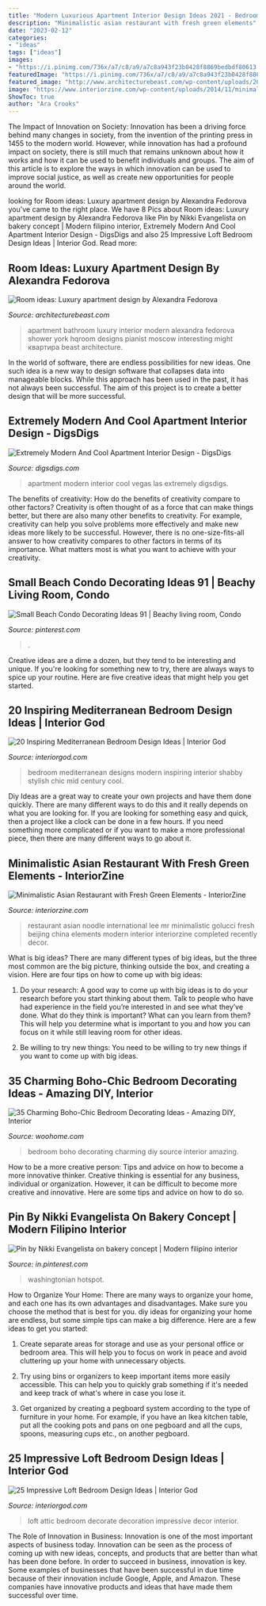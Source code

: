 ```yaml
---
title: "Modern Luxurious Apartment Interior Design Ideas 2021 - Bedroom Boho Decorating Charming Diy Source Interior Amazing"
description: "Minimalistic asian restaurant with fresh green elements"
date: "2023-02-12"
categories:
- "ideas"
tags: ["ideas"]
images:
- "https://i.pinimg.com/736x/a7/c8/a9/a7c8a943f23b0428f8869bedbdf80613.jpg"
featuredImage: "https://i.pinimg.com/736x/a7/c8/a9/a7c8a943f23b0428f8869bedbdf80613.jpg"
featured_image: "http://www.architecturebeast.com/wp-content/uploads/2016/04/Room-ideas-Luxury-apartment-design-by-Alexandra-Fedorova-featured-on-Architecture-Beast-21.jpg"
image: "https://www.interiorzine.com/wp-content/uploads/2014/11/minimalistic-asian-restaurant.jpg"
ShowToc: true
author: "Ara Crooks"
---
```



The Impact of Innovation on Society:
Innovation has been a driving force behind many changes in society, from the invention of the printing press in 1455 to the modern world. However, while innovation has had a profound impact on society, there is still much that remains unknown about how it works and how it can be used to benefit individuals and groups. The aim of this article is to explore the ways in which innovation can be used to improve social justice, as well as create new opportunities for people around the world.

	

		
looking for Room ideas: Luxury apartment design by Alexandra Fedorova you've came to the right place. We have 8 Pics about Room ideas: Luxury apartment design by Alexandra Fedorova like Pin by Nikki Evangelista on bakery concept | Modern filipino interior, Extremely Modern And Cool Apartment Interior Design - DigsDigs and also 25 Impressive Loft Bedroom Design Ideas | Interior God. Read more:
		
    
## Room Ideas: Luxury Apartment Design By Alexandra Fedorova

<img loading=lazy src="http://www.architecturebeast.com/wp-content/uploads/2016/04/Room-ideas-Luxury-apartment-design-by-Alexandra-Fedorova-featured-on-Architecture-Beast-21.jpg" onerror="this.onerror=null;this.src='https://tse2.mm.bing.net/th?id=OIP.ZvS6zfy-qmuiV4X8lKT3WAHaJ4&amp;pid=15.1';" alt="Room ideas: Luxury apartment design by Alexandra Fedorova">

_Source: architecturebeast.com_

>apartment bathroom luxury interior modern alexandra fedorova shower york hqroom designs pianist moscow interesting might квартира beast architecture. 

	

In the world of software, there are endless possibilities for new ideas. One such idea is a new way to design software that collapses data into manageable blocks. While this approach has been used in the past, it has not always been successful. The aim of this project is to create a better design that will be more successful.

    
## Extremely Modern And Cool Apartment Interior Design - DigsDigs

<img loading=lazy src="https://www.digsdigs.com/photos/modern-and-lively-apartment-in-las-vegas-9.jpg" onerror="this.onerror=null;this.src='https://tse3.mm.bing.net/th?id=OIP.0IgUB7TnQVek2e9irmMGhQHaK3&amp;pid=15.1';" alt="Extremely Modern And Cool Apartment Interior Design - DigsDigs">

_Source: digsdigs.com_

>apartment modern interior cool vegas las extremely digsdigs. 

	

The benefits of creativity: How do the benefits of creativity compare to other factors?
Creativity is often thought of as a force that can make things better, but there are also many other benefits to creativity. For example, creativity can help you solve problems more effectively and make new ideas more likely to be successful. However, there is no one-size-fits-all answer to how creativity compares to other factors in terms of its importance. What matters most is what you want to achieve with your creativity.

    
## Small Beach Condo Decorating Ideas 91 | Beachy Living Room, Condo

<img loading=lazy src="https://i.pinimg.com/736x/f5/27/31/f52731ca7b5a033ba40623e9e3033319.jpg" onerror="this.onerror=null;this.src='https://tse2.mm.bing.net/th?id=OIP.evDcif9GHKCRYTj1cTSpdgHaLF&amp;pid=15.1';" alt="Small Beach Condo Decorating Ideas 91 | Beachy living room, Condo">

_Source: pinterest.com_

>. 

	

Creative ideas are a dime a dozen, but they tend to be interesting and unique. If you're looking for something new to try, there are always ways to spice up your routine. Here are five creative ideas that might help you get started.

    
## 20 Inspiring Mediterranean Bedroom Design Ideas | Interior God

<img loading=lazy src="http://interiorgod.com/wp-content/uploads/2016/04/Transitional-Mediterranean-Bedroom.jpg" onerror="this.onerror=null;this.src='https://tse3.mm.bing.net/th?id=OIP.PPoAYBwf6k4MtZ8Mf6DJzwHaLH&amp;pid=15.1';" alt="20 Inspiring Mediterranean Bedroom Design Ideas | Interior God">

_Source: interiorgod.com_

>bedroom mediterranean designs modern inspiring interior shabby stylish chic mid century cool. 

	

Diy Ideas are a great way to create your own projects and have them done quickly. There are many different ways to do this and it really depends on what you are looking for. If you are looking for something easy and quick, then a project like a clock can be done in a few hours. If you need something more complicated or if you want to make a more professional piece, then there are many different ways to go about it.

    
## Minimalistic Asian Restaurant With Fresh Green Elements - InteriorZine

<img loading=lazy src="https://www.interiorzine.com/wp-content/uploads/2014/11/minimalistic-asian-restaurant.jpg" onerror="this.onerror=null;this.src='https://tse3.mm.bing.net/th?id=OIP.ffsQFzQ_h6dh6q7MlRfupQHaHd&amp;pid=15.1';" alt="Minimalistic Asian Restaurant with Fresh Green Elements - InteriorZine">

_Source: interiorzine.com_

>restaurant asian noodle international lee mr minimalistic golucci fresh beijing china elements modern interior interiorzine completed recently decor. 

	

What is big ideas?
There are many different types of big ideas, but the three most common are the big picture, thinking outside the box, and creating a vision. Here are four tips on how to come up with big ideas:
1. Do your research: A good way to come up with big ideas is to do your research before you start thinking about them. Talk to people who have had experience in the field you’re interested in and see what they’ve done. What do they think is important? What can you learn from them? This will help you determine what is important to you and how you can focus on it while still leaving room for other ideas.

2. Be willing to try new things: You need to be willing to try new things if you want to come up with big ideas.

    
## 35 Charming Boho-Chic Bedroom Decorating Ideas - Amazing DIY, Interior

<img loading=lazy src="https://www.woohome.com/wp-content/uploads/2014/05/charming-boho-bedroom-ideas-27.jpg" onerror="this.onerror=null;this.src='https://tse1.mm.bing.net/th?id=OIP.V_1wn_Dw9yHhAKAByAPz4QHaLH&amp;pid=15.1';" alt="35 Charming Boho-Chic Bedroom Decorating Ideas - Amazing DIY, Interior">

_Source: woohome.com_

>bedroom boho decorating charming diy source interior amazing. 

	

How to be a more creative person: Tips and advice on how to become a more innovative thinker.
Creative thinking is essential for any business, individual or organization. However, it can be difficult to become more creative and innovative. Here are some tips and advice on how to do so.

    
## Pin By Nikki Evangelista On Bakery Concept | Modern Filipino Interior

<img loading=lazy src="https://i.pinimg.com/736x/a7/c8/a9/a7c8a943f23b0428f8869bedbdf80613.jpg" onerror="this.onerror=null;this.src='https://tse2.mm.bing.net/th?id=OIP.-hpZCqfMS1IcsxLYmoaPjgHaLG&amp;pid=15.1';" alt="Pin by Nikki Evangelista on bakery concept | Modern filipino interior">

_Source: in.pinterest.com_

>washingtonian hotspot. 

	

How to Organize Your Home: There are many ways to organize your home, and each one has its own advantages and disadvantages. Make sure you choose the method that is best for you.
diy ideas for organizing your home are endless, but some simple tips can make a big difference. Here are a few ideas to get you started:
1. Create separate areas for storage and use as your personal office or bedroom area. This will help you to focus on work in peace and avoid cluttering up your home with unnecessary objects.

2. Try using bins or organizers to keep important items more easily accessible. This can help you to quickly grab something if it's needed and keep track of what's where in case you lose it.

3. Get organized by creating a pegboard system according to the type of furniture in your home. For example, if you have an Ikea kitchen table, put all the cooking pots and pans on one pegboard and all the cups, spoons, measuring cups etc., on another pegboard.

    
## 25 Impressive Loft Bedroom Design Ideas | Interior God

<img loading=lazy src="http://interiorgod.com/wp-content/uploads/2016/11/dreamy-loft-room-design.jpg" onerror="this.onerror=null;this.src='https://tse1.mm.bing.net/th?id=OIP.6qK1fGUOKj_YsZ61ed-RZQHaLI&amp;pid=15.1';" alt="25 Impressive Loft Bedroom Design Ideas | Interior God">

_Source: interiorgod.com_

>loft attic bedroom decorate decoration impressive decor interior. 

	

The Role of Innovation in Business:
Innovation is one of the most important aspects of business today. Innovation can be seen as the process of coming up with new ideas, concepts, and products that are better than what has been done before. In order to succeed in business, innovation is key. Some examples of businesses that have been successful in due time because of their innovation include Google, Apple, and Amazon. These companies have innovative products and ideas that have made them successful over time.

